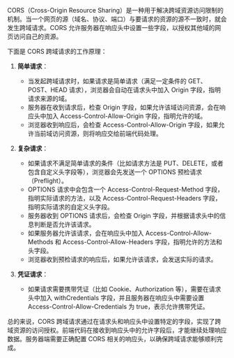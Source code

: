 CORS（Cross-Origin Resource Sharing）是一种用于解决跨域资源访问限制的机制。当一个网页的源（域名、协议、端口）与要请求的资源的源不一致时，就会发生跨域请求。CORS 允许服务器在响应头中设置一些字段，以授权其他域的网页访问自己的资源。

下面是 CORS 跨域请求的工作原理：

1.  **简单请求**：
    
    *   当发起跨域请求时，如果请求是简单请求（满足一定条件的 GET、POST、HEAD 请求），浏览器会自动在请求头中加入 Origin 字段，指明请求来源的域。
    *   服务器在收到请求后，检查 Origin 字段，如果允许该域访问资源，会在响应头中加入 Access-Control-Allow-Origin 字段，指明允许的域。
    *   浏览器收到响应后，会检查 Access-Control-Allow-Origin 字段，如果允许当前域访问资源，则将响应交给前端代码处理。
2.  **复杂请求**：
    
    *   如果请求不满足简单请求的条件（比如请求方法是 PUT、DELETE，或者包含自定义头字段等），浏览器会先发送一个 OPTIONS 预检请求（Preflight）。
    *   OPTIONS 请求中会包含一个 Access-Control-Request-Method 字段，指明实际请求的方法，以及 Access-Control-Request-Headers 字段，指明实际请求的自定义头字段。
    *   服务器收到 OPTIONS 请求后，会检查 Origin 字段，并根据请求头中的信息判断是否允许该请求。
    *   如果服务器允许该请求，会在响应头中加入 Access-Control-Allow-Methods 和 Access-Control-Allow-Headers 字段，指明允许的方法和头字段。
    *   浏览器收到预检请求的响应后，如果允许该请求，会发送实际的请求。
3.  **凭证请求**：
    
    *   如果请求需要携带凭证（比如 Cookie、Authorization 等），需要在请求头中加入 withCredentials 字段，并且服务器在响应头中需要设置 Access-Control-Allow-Credentials 为 true，表示允许携带凭证。

总的来说，CORS 跨域请求通过在请求头和响应头中设置特定的字段，实现了跨域资源的访问授权。前端代码在接收到响应头中的允许字段后，才能继续处理响应数据。服务器端需要正确配置 CORS 相关的响应头，以确保跨域请求能够顺利完成。